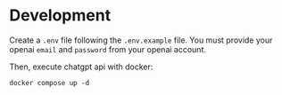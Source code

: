 # Development

Create a `.env` file following the `.env.example` file. You must provide your openai `email` and `password` from
your openai account.

Then, execute chatgpt api with docker:

```console
docker compose up -d
```
